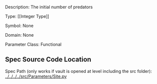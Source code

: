 Description: The initial number of predators

Type: [[Integer Type]]

Symbol: None

Domain: None

Parameter Class: Functional

## Spec Source Code Location

Spec Path (only works if vault is opened at level including the src folder): [../../../../src/Parameters/Site.py](../../../../src/Parameters/Site.py)

